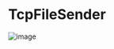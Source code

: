 # TcpFileSender
![image](https://github.com/user-attachments/assets/6e3bfb48-f205-4e8e-895b-397dd3b1a292)
